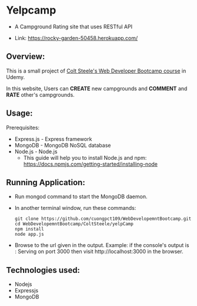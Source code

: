 # Yelpcamp
+ A Campground Rating site that uses RESTful API
 
+ Link: https://rocky-garden-50458.herokuapp.com/

## Overview:
This is a small project of [Colt Steele's Web Developer Bootcamp course](https://www.udemy.com/course/the-web-developer-bootcamp/) in Udemy.

In this website, Users can __CREATE__ new campgrounds and __COMMENT__ and __RATE__ other's campgrounds.

## Usage:
Prerequisites:
+ Express.js - Express framework
+ MongoDB - MongoDB NoSQL database
+ Node.js - Node.js
  - This guide will help you to install Node.js and npm: https://docs.npmjs.com/getting-started/installing-node

## Running Application:
+ Run mongod command to start the MongoDB daemon.

+ In another terminal window, run these commands:

      git clone https://github.com/cuongpct109/WebDevelopemntBootcamp.git
      cd WebDevelopemntBootcamp/ColtSteele/yelpCamp
      npm install
      node app.js


+ Browse to the url given in the output.
Example: if the console's output is : Serving on port 3000 then visit http://localhost:3000 in the browser.
## Technologies used:
+ Nodejs 
+ Expressjs 
+ MongoDB
